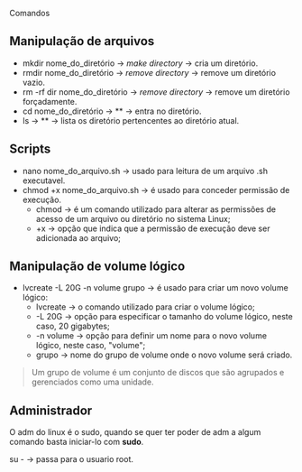  Comandos

## Manipulação de arquivos

- mkdir nome_do_diretório -> *make directory* -> cria um diretório.
- rmdir nome_do_diretório -> *remove directory* -> remove um diretório vazio.
- rm -rf dir nome_do_diretório -> *remove directory* -> remove um diretório forçadamente.
- cd nome_do_diretório -> ** -> entra no diretório.
- ls -> ** -> lista os diretório pertencentes ao diretório atual.

## Scripts
- nano nome_do_arquivo.sh -> usado para leitura de um arquivo .sh executavel.
- chmod +x nome_do_arquivo.sh -> é usado para conceder permissão de execução.
  - chmod -> é um comando utilizado para alterar as permissões de acesso de um arquivo ou diretório no sistema Linux;
  - +x -> opção que indica que a permissão de execução deve ser adicionada ao arquivo;

## Manipulação de volume lógico
- lvcreate -L 20G -n volume grupo -> é usado para criar um novo volume lógico:
  - lvcreate -> o comando utilizado para criar o volume lógico;
  - -L 20G ->  opção para especificar o tamanho do volume lógico, neste caso, 20 gigabytes;
  - -n volume -> opção para definir um nome para o novo volume lógico, neste caso, "volume";
  - grupo -> nome do grupo de volume onde o novo volume será criado. 

> Um grupo de volume é um conjunto de discos que são agrupados e gerenciados como uma unidade.

## Administrador
O adm do linux é o sudo, quando se quer ter poder de adm a algum comando basta iniciar-lo com **sudo**.

su - -> passa para o usuario root.

